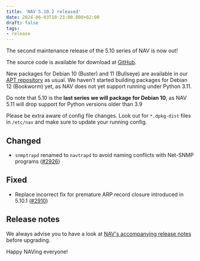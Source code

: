 ```yaml
---
title: 'NAV 5.10.2 released'
date: 2024-06-03T10:23:00.000+02:00
draft: false
tags:
- release
---
```


The second maintenance release of the 5.10 series of NAV is now out!

The source code is available for download at [GitHub](https://github.com/UNINETT/nav/releases).

New packages for Debian 10 (Buster) and 11 (Bullseye) are available in our [APT
repository](https://nav.uninett.no/install-instructions/#debian) as usual.  We
haven't started building packages for Debian 12 (Bookworm) yet, as NAV does not
yet support running under Python 3.11.

Do note that 5.10 is the **last series we will package for Debian 10**, as NAV
5.11 will drop support for Python versions older than 3.9

Please be extra aware of config file changes. Look out for `*.dpkg-dist` files
in `/etc/nav` and make sure to update your running config.

## Changed

- `snmptrapd` renamed to `navtrapd` to avoid naming conflicts with Net-SNMP programs ([#2926](https://github.com/Uninett/nav/issues/2926))

## Fixed

- Replace incorrect fix for premature ARP record closure introduced in 5.10.1 ([#2910](https://github.com/Uninett/nav/issues/2910))

## Release notes

We always advise you to have a look at [NAV's accompanying release notes](https://nav.readthedocs.io/en/latest/release-notes.html#nav-5-10) before upgrading.

Happy NAVing everyone!
